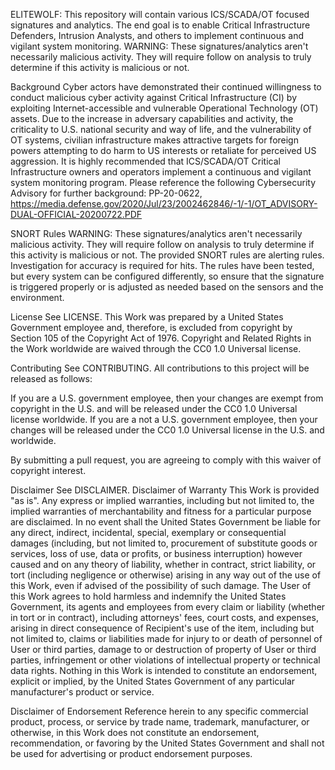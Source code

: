 ELITEWOLF:
This repository will contain various ICS/SCADA/OT focused signatures and analytics. The end goal is to enable Critical Infrastructure Defenders, Intrusion Analysts, and others to implement continuous and vigilant system monitoring.
WARNING: These signatures/analytics aren't necessarily malicious activity. They will require follow on analysis to truly determine if this activity is malicious or not. 


Background
Cyber actors have demonstrated their continued willingness to conduct malicious cyber activity
against Critical Infrastructure (CI) by exploiting Internet-accessible and vulnerable Operational Technology (OT) assets. Due to the
increase in adversary capabilities and activity, the criticality to U.S. national security and way of life, and the vulnerability
of OT systems, civilian infrastructure makes attractive targets for foreign powers attempting to do harm to US interests or
retaliate for perceived US aggression. It is highly recommended that ICS/SCADA/OT Critical Infrastructure owners and operators implement a continuous and vigilant system monitoring program. 
Please reference the following Cybersecurity Advisory for further background: PP-20-0622, https://media.defense.gov/2020/Jul/23/2002462846/-1/-1/OT_ADVISORY-DUAL-OFFICIAL-20200722.PDF


SNORT Rules
WARNING: These signatures/analytics aren't necessarily malicious activity. They will require follow on analysis to truly determine if this activity is malicious or not. The provided SNORT rules are alerting rules. Investigation for accuracy is required for hits. The rules have been tested, but every system can be configured differently, so ensure that the signature is triggered properly or is adjusted as needed based on the sensors and the environment.



License
See LICENSE.
This Work was prepared by a United States Government employee and, therefore, is excluded from copyright by Section 105 of the Copyright Act of 1976.
Copyright and Related Rights in the Work worldwide are waived through the CC0 1.0 Universal license.


Contributing
See CONTRIBUTING.
All contributions to this project will be released as follows:

If you are a U.S. government employee, then your changes are exempt from copyright in the U.S. and will be released under the CC0 1.0 Universal license worldwide.
If you are a not a U.S. government employee, then your changes will be released under the CC0 1.0 Universal license in the U.S. and worldwide.

By submitting a pull request, you are agreeing to comply with this waiver of copyright interest.


Disclaimer
See DISCLAIMER.
Disclaimer of Warranty
This Work is provided "as is". Any express or implied warranties, including but not limited to, the implied warranties of merchantability and fitness for a particular purpose are disclaimed. In no event shall the United States Government be liable for any direct, indirect, incidental, special, exemplary or consequential damages (including, but not limited to, procurement of substitute goods or services, loss of use, data or profits, or business interruption) however caused and on any theory of liability, whether in contract, strict liability, or tort (including negligence or otherwise) arising in any way out of the use of this Work, even if advised of the possibility of such damage.
The User of this Work agrees to hold harmless and indemnify the United States Government, its agents and employees from every claim or liability (whether in tort or in contract), including attorneys' fees, court costs, and expenses, arising in direct consequence of Recipient's use of the item, including but not limited to, claims or liabilities made for injury to or death of personnel of User or third parties, damage to or destruction of property of User or third parties, infringement or other violations of intellectual property or technical data rights.
Nothing in this Work is intended to constitute an endorsement, explicit or implied, by the United States Government of any particular manufacturer's product or service.

Disclaimer of Endorsement
Reference herein to any specific commercial product, process, or service by trade name, trademark, manufacturer, or otherwise, in this Work does not constitute an endorsement, recommendation, or favoring by the United States Government and shall not be used for advertising or product endorsement purposes.
